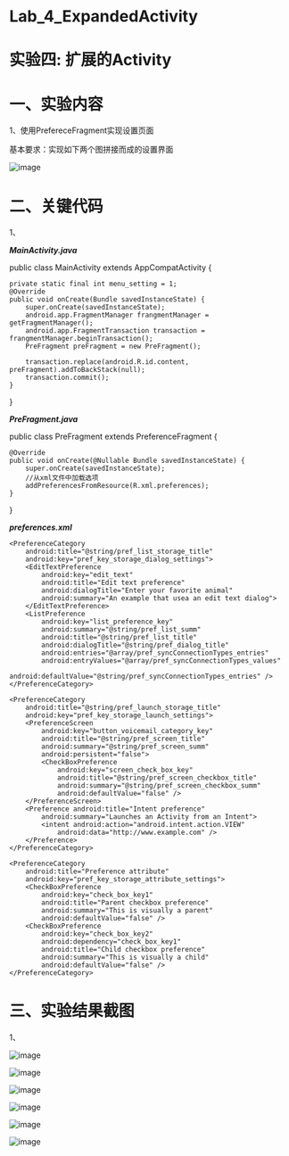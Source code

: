 # Lab_4_ExpandedActivity
# 实验四: 扩展的Activity

# 一、实验内容

1、使用PrefereceFragment实现设置页面

基本要求：实现如下两个图拼接而成的设置界面

![image](https://github.com/jinrongrong815/img_folder/blob/master/Lab_4_1q.png)

# 二、关键代码
1、

***MainActivity.java***

public class MainActivity extends AppCompatActivity {

    private static final int menu_setting = 1;
    @Override
    public void onCreate(Bundle savedInstanceState) {
        super.onCreate(savedInstanceState);
        android.app.FragmentManager frangmentManager = getFragmentManager();
        android.app.FragmentTransaction transaction = frangmentManager.beginTransaction();
        PreFragment preFragment = new PreFragment();

        transaction.replace(android.R.id.content, preFragment).addToBackStack(null);
        transaction.commit();
    }
}

***PreFragment.java***

public class PreFragment extends PreferenceFragment {

    @Override
    public void onCreate(@Nullable Bundle savedInstanceState) {
        super.onCreate(savedInstanceState);
        //从xml文件中加载选项
        addPreferencesFromResource(R.xml.preferences);
    }
}

***preferences.xml***

<?xml version="1.0" encoding="utf-8"?>
<PreferenceScreen xmlns:android="http://schemas.android.com/apk/res/android"
    android:title="FragmentPreference">
    <PreferenceCategory
        android:title="@string/pref_sms_storage_title"
        android:key="pref_key_storage_settings">
        <CheckBoxPreference
            android:key="check_box_key"
            android:title="@string/check_box_title"
            android:summary="@string/pref_check_summ"
            android:defaultValue="false" />
    </PreferenceCategory>

    <PreferenceCategory
        android:title="@string/pref_list_storage_title"
        android:key="pref_key_storage_dialog_settings">
        <EditTextPreference
            android:key="edit_text"
            android:title="Edit text preference"
            android:dialogTitle="Enter your favorite animal"
            android:summary="An example that usea an edit text dialog">
        </EditTextPreference>
        <ListPreference
            android:key="list_preference_key"
            android:summary="@string/pref_list_summ"
            android:title="@string/pref_list_title"
            android:dialogTitle="@string/pref_dialog_title"
            android:entries="@array/pref_syncConnectionTypes_entries"
            android:entryValues="@array/pref_syncConnectionTypes_values"
            android:defaultValue="@string/pref_syncConnectionTypes_entries" />
    </PreferenceCategory>

    <PreferenceCategory
        android:title="@string/pref_launch_storage_title"
        android:key="pref_key_storage_launch_settings">
        <PreferenceScreen
            android:key="button_voicemail_category_key"
            android:title="@string/pref_screen_title"
            android:summary="@string/pref_screen_summ"
            android:persistent="false">
            <CheckBoxPreference
                android:key="screen_check_box_key"
                android:title="@string/pref_screen_checkbox_title"
                android:summary="@string/pref_screen_checkbox_summ"
                android:defaultValue="false" />
        </PreferenceScreen>
        <Preference android:title="Intent preference"
            android:summary="Launches an Activity from an Intent">
            <intent android:action="android.intent.action.VIEW"
                android:data="http://www.example.com" />
        </Preference>
    </PreferenceCategory>

    <PreferenceCategory
        android:title="Preference attribute"
        android:key="pref_key_storage_attribute_settings">
        <CheckBoxPreference
            android:key="check_box_key1"
            android:title="Parent checkbox preference"
            android:summary="This is visually a parent"
            android:defaultValue="false" />
        <CheckBoxPreference
            android:key="check_box_key2"
            android:dependency="check_box_key1"
            android:title="Child checkbox preference"
            android:summary="This is visually a child"
            android:defaultValue="false" />
    </PreferenceCategory>
</PreferenceScreen>

# 三、实验结果截图

1、

![image](https://github.com/jinrongrong815/img_folder/blob/master/Lab_4_1a.png)

![image](https://github.com/jinrongrong815/img_folder/blob/master/Lab_4_2a.png)

![image](https://github.com/jinrongrong815/img_folder/blob/master/Lab_4_3a.png)

![image](https://github.com/jinrongrong815/img_folder/blob/master/Lab_4_4a.png)

![image](https://github.com/jinrongrong815/img_folder/blob/master/Lab_4_5a.png)

![image](https://github.com/jinrongrong815/img_folder/blob/master/Lab_4_6a.png)
